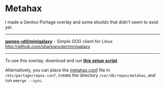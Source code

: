 # Metahax
I made a Gentoo Portage overlay and some ebuilds that didn't seem to exist yet.  
- - -
**[games-util/minigalaxy](games-util/minigalaxy)** - Simple GOG client for Linux  
http://github.com/sharkwouter/minigalaxy  
- - -

To use this overlay, download and run **[this setup script](https://raw.githubusercontent.com/metafarion/metahax/master/setup-overlay.sh)**.

Alternatively, you can place the [metahax.conf](https://raw.githubusercontent.com/metafarion/metahax/master/metahax.conf) file in `/etc/portage/repos.conf`, create the directory `/var/db/repos/metahax`, and run `emerge --sync`.
